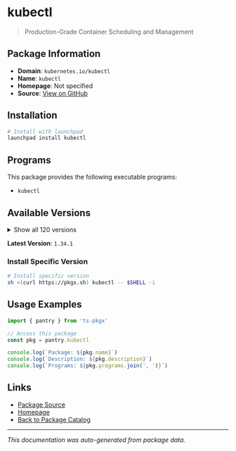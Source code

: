 # kubectl

> Production-Grade Container Scheduling and Management

## Package Information

- **Domain**: `kubernetes.io/kubectl`
- **Name**: `kubectl`
- **Homepage**: Not specified
- **Source**: [View on GitHub](https://github.com/pkgxdev/pantry/tree/main/projects/kubernetes.io/kubectl/package.yml)

## Installation

```bash
# Install with launchpad
launchpad install kubectl
```

## Programs

This package provides the following executable programs:

- `kubectl`

## Available Versions

<details>
<summary>Show all 120 versions</summary>

- `1.34.1`, `1.34.0`, `1.33.5`, `1.33.4`, `1.33.3`
- `1.33.2`, `1.33.1`, `1.33.0`, `1.32.9`, `1.32.8`
- `1.32.7`, `1.32.6`, `1.32.5`, `1.32.4`, `1.32.3`
- `1.32.2`, `1.32.1`, `1.32.0`, `1.31.13`, `1.31.12`
- `1.31.11`, `1.31.10`, `1.31.9`, `1.31.8`, `1.31.7`
- `1.31.6`, `1.31.5`, `1.31.4`, `1.31.3`, `1.31.2`
- `1.31.1`, `1.31.0`, `1.30.14`, `1.30.13`, `1.30.12`
- `1.30.11`, `1.30.10`, `1.30.9`, `1.30.8`, `1.30.7`
- `1.30.6`, `1.30.5`, `1.30.4`, `1.30.3`, `1.30.2`
- `1.30.1`, `1.30.0`, `1.29.15`, `1.29.14`, `1.29.13`
- `1.29.12`, `1.29.11`, `1.29.10`, `1.29.9`, `1.29.8`
- `1.29.7`, `1.29.6`, `1.29.5`, `1.29.4`, `1.29.3`
- `1.29.2`, `1.29.1`, `1.29.0`, `1.28.15`, `1.28.14`
- `1.28.13`, `1.28.12`, `1.28.11`, `1.28.10`, `1.28.9`
- `1.28.8`, `1.28.7`, `1.28.6`, `1.28.5`, `1.28.4`
- `1.28.3`, `1.28.2`, `1.28.1`, `1.28.0`, `1.27.16`
- `1.27.15`, `1.27.14`, `1.27.13`, `1.27.12`, `1.27.11`
- `1.27.10`, `1.27.9`, `1.27.8`, `1.27.7`, `1.27.6`
- `1.27.5`, `1.27.4`, `1.27.3`, `1.27.2`, `1.26.15`
- `1.26.14`, `1.26.13`, `1.26.12`, `1.26.11`, `1.26.10`
- `1.26.9`, `1.26.8`, `1.26.7`, `1.26.6`, `1.26.5`
- `1.26.3`, `1.26.2`, `1.25.16`, `1.25.15`, `1.25.14`
- `1.25.13`, `1.25.12`, `1.25.11`, `1.25.10`, `1.25.8`
- `1.24.17`, `1.24.16`, `1.24.15`, `1.24.14`, `1.24.12`

</details>

**Latest Version**: `1.34.1`

### Install Specific Version

```bash
# Install specific version
sh <(curl https://pkgx.sh) kubectl -- $SHELL -i
```

## Usage Examples

```typescript
import { pantry } from 'ts-pkgx'

// Access this package
const pkg = pantry.kubectl

console.log(`Package: ${pkg.name}`)
console.log(`Description: ${pkg.description}`)
console.log(`Programs: ${pkg.programs.join(', ')}`)
```

## Links

- [Package Source](https://github.com/pkgxdev/pantry/tree/main/projects/kubernetes.io/kubectl/package.yml)
- [Homepage](#)
- [Back to Package Catalog](../../../package-catalog.md)

---

*This documentation was auto-generated from package data.*
